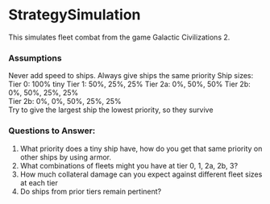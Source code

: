 # StrategySimulation

This simulates fleet combat from the game Galactic Civilizations 2.

### Assumptions

Never add speed to ships.
Always give ships the same priority
Ship sizes:
    Tier 0: 100% tiny
    Tier 1: 50%, 25%, 25%
    Tier 2a: 0%, 50%, 50%
    Tier 2b: 0%, 50%, 25%, 25%    
    Tier 2b: 0%, 0%, 50%, 25%, 25%  
Try to give the largest ship the lowest priority, so they survive

### Questions to Answer:

1) What priority does a tiny ship have, how do you get that same priority on other ships by using armor.
2) What combinations of fleets might you have at tier 0, 1, 2a, 2b, 3?
3) How much collateral damage can you expect against different fleet sizes at each tier
4) Do ships from prior tiers remain pertinent?

